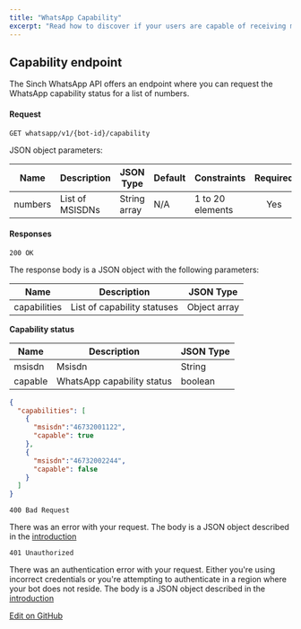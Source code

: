 ```yaml
---
title: "WhatsApp Capability"
excerpt: "Read how to discover if your users are capable of receiving messages via WhatsApp."
---
```


## Capability endpoint

The Sinch WhatsApp API offers an endpoint where you can request the WhatsApp capability status for a
list of numbers.

#### Request

`GET whatsapp/v1/{bot-id}/capability`

JSON object parameters:

| Name    | Description                      | JSON Type    | Default    | Constraints           | Required |
| ------- | -------------------------------- | ------------ | ---------- | --------------------- | :------: |
| numbers | List of MSISDNs                  | String array | N/A        | 1 to 20 elements      | Yes      |

#### Responses

`200 OK`

The response body is a JSON object with the following parameters:

|Name        | Description                         | JSON Type    |
|------------|------------------------------------ |--------------|
|capabilities| List of capability statuses         | Object array |

**Capability status**

|Name        | Description                         | JSON Type    |
|------------|------------------------------------ |--------------|
|msisdn      | Msisdn                              | String       |
|capable     | WhatsApp capability status          | boolean      |

```json
{
  "capabilities": [
    {
      "msisdn":"46732001122",
      "capable": true
    },
    {
      "msisdn":"46732002244",
      "capable": false
    }
  ]
}
```

`400 Bad Request`

There was an error with your request. The body is a JSON object described in the [introduction](doc:whatsapp-introduction#section-http-errors)

`401 Unauthorized`

There was an authentication error with your request. Either you're using incorrect credentials or you're attempting to authenticate
in a region where your bot does not reside. The body is a JSON object described in the [introduction](doc:whatsapp-introduction#section-http-errors)


<a class="edit-on-github" href="https://github.com/sinch/docs/blob/master/docs/whatsapp/whatsapp-http-rest/whatsapp-capability.md">Edit on GitHub</a>